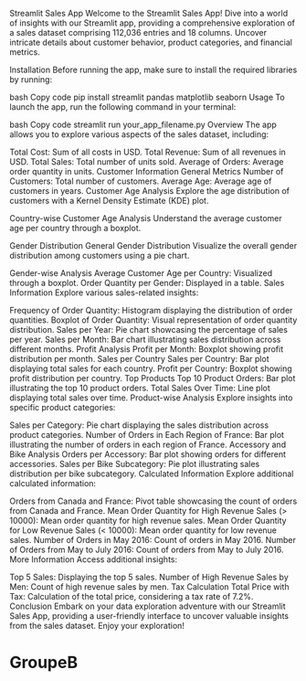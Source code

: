
Streamlit Sales App
Welcome to the Streamlit Sales App! Dive into a world of insights with our  Streamlit app, providing a comprehensive exploration of a sales dataset comprising 112,036 entries and 18 columns. Uncover intricate details about customer behavior, product categories, and financial metrics.

Installation
Before running the app, make sure to install the required libraries by running:

bash
Copy code
pip install streamlit pandas matplotlib seaborn
Usage
To launch the app, run the following command in your terminal:

bash
Copy code
streamlit run your_app_filename.py
Overview
The app allows you to explore various aspects of the sales dataset, including:

Total Cost: Sum of all costs in USD.
Total Revenue: Sum of all revenues in USD.
Total Sales: Total number of units sold.
Average of Orders: Average order quantity in units.
Customer Information
General Metrics
Number of Customers: Total number of customers.
Average Age: Average age of customers in years.
Customer Age Analysis
Explore the age distribution of customers with a Kernel Density Estimate (KDE) plot.

Country-wise Customer Age Analysis
Understand the average customer age per country through a boxplot.

Gender Distribution
General Gender Distribution
Visualize the overall gender distribution among customers using a pie chart.

Gender-wise Analysis
Average Customer Age per Country: Visualized through a boxplot.
Order Quantity per Gender: Displayed in a table.
Sales Information
Explore various sales-related insights:

Frequency of Order Quantity: Histogram displaying the distribution of order quantities.
Boxplot of Order Quantity: Visual representation of order quantity distribution.
Sales per Year: Pie chart showcasing the percentage of sales per year.
Sales per Month: Bar chart illustrating sales distribution across different months.
Profit Analysis
Profit per Month: Boxplot showing profit distribution per month.
Sales per Country
Sales per Country: Bar plot displaying total sales for each country.
Profit per Country: Boxplot showing profit distribution per country.
Top Products
Top 10 Product Orders: Bar plot illustrating the top 10 product orders.
Total Sales Over Time: Line plot displaying total sales over time.
Product-wise Analysis
Explore insights into specific product categories:

Sales per Category: Pie chart displaying the sales distribution across product categories.
Number of Orders in Each Region of France: Bar plot illustrating the number of orders in each region of France.
Accessory and Bike Analysis
Orders per Accessory: Bar plot showing orders for different accessories.
Sales per Bike Subcategory: Pie plot illustrating sales distribution per bike subcategory.
Calculated Information
Explore additional calculated information:

Orders from Canada and France: Pivot table showcasing the count of orders from Canada and France.
Mean Order Quantity for High Revenue Sales (> 10000): Mean order quantity for high revenue sales.
Mean Order Quantity for Low Revenue Sales (< 10000): Mean order quantity for low revenue sales.
Number of Orders in May 2016: Count of orders in May 2016.
Number of Orders from May to July 2016: Count of orders from May to July 2016.
More Information
Access additional insights:

Top 5 Sales: Displaying the top 5 sales.
Number of High Revenue Sales by Men: Count of high revenue sales by men.
Tax Calculation
Total Price with Tax: Calculation of the total price, considering a tax rate of 7.2%.
Conclusion
Embark on your data exploration adventure with our Streamlit Sales App, providing a user-friendly interface to uncover valuable insights from the sales dataset. Enjoy your exploration!





# GroupeB
